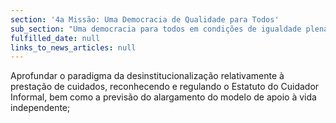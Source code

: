 ```yaml
---
section: '4a Missão: Uma Democracia de Qualidade para Todos'
sub_section: "Uma democracia para todos em condições de igualdade plena"
fulfilled_date: null
links_to_news_articles: null
---
```


Aprofundar o paradigma da desinstitucionalização relativamente à prestação de cuidados, reconhecendo e regulando o Estatuto do Cuidador Informal, bem como a previsão do alargamento do modelo de apoio à vida independente;